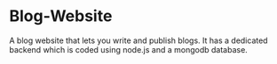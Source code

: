 # Blog-Website
A blog website that lets you write and publish blogs. It has a dedicated backend which is coded using node.js and a mongodb database.
